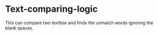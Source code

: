 # Text-comparing-logic
This can compare two textbox and finds the unmatch words ignoring the blank spaces.
